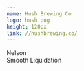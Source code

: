 ```yaml
---
name: Hush Brewing Co
logo: hush.png
height: 120px
link: //hushbrewing.co/
---
```

<ul style="list-style-type:none; margin:0; padding:0;">
  <li>Nelson</li>
  <li>Smooth Liquidation</li>
</ul>

